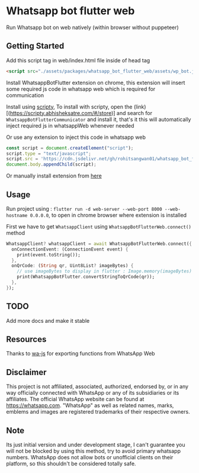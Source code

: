 # Whatsapp bot flutter web

Run Whatsapp bot on web natively (within browser without puppeteer)

## Getting Started

Add this script tag in web/index.html file inside of head tag

```html
<script src="./assets/packages/whatsapp_bot_flutter_web/assets/wp_bot.js" defer></script>
```

Install WhatsappBotFlutter extension on chrome, this extension will insert some required js code in whatsapp web which is required for communication

Install using [scripty](https://scripty.abhisheksatre.com/#/store), 
To install with scripty, open the (link)[(https://scripty.abhisheksatre.com/#/store)] and search for `WhatsappBotFlutterCommunicator` and install it, that's it
this will automatically inject required js in whatsappWeb whenever needed

Or use any extension to inject this code in whatsapp web

```js
const script = document.createElement("script");
script.type = "text/javascript";
script.src = 'https://cdn.jsdelivr.net/gh/rohitsangwan01/whatsapp_bot_flutter_chrome_extension@latest/content.js';
document.body.appendChild(script);
```

Or manually install extension from [here](https://github.com/rohitsangwan01/whatsapp_bot_flutter_chrome_extension)

## Usage

Run project using : `flutter run -d web-server --web-port 8000 --web-hostname 0.0.0.0`, to open in chrome browser where extension is installed

First we have to get `WhatsappClient` using `WhatsappBotFlutterWeb.connect()` method 

```dart
WhatsappClient? whatsappClient = await WhatsappBotFlutterWeb.connect({
  onConnectionEvent: (ConnectionEvent event) {
    print(event.toString());
  },
  onQrCode: (String qr, Uint8List? imageBytes) {
    // use imageBytes to display in flutter : Image.memory(imageBytes)
    print(WhatsappBotFlutter.convertStringToQrCode(qr));
  },
});
```

## TODO

Add more docs and make it stable

## Resources

Thanks to [wa-js](https://github.com/wppconnect-team/wa-js) for exporting functions from WhatsApp Web

## Disclaimer

This project is not affiliated, associated, authorized, endorsed by, or in any way officially connected with WhatsApp or any of its subsidiaries or its affiliates. The official WhatsApp website can be found at https://whatsapp.com. "WhatsApp" as well as related names, marks, emblems and images are registered trademarks of their respective owners.

## Note

Its just initial version and under development stage, I can't guarantee you will not be blocked by using this method, try to avoid primary whatsapp numbers. WhatsApp does not allow bots or unofficial clients on their platform, so this shouldn't be considered totally safe.
